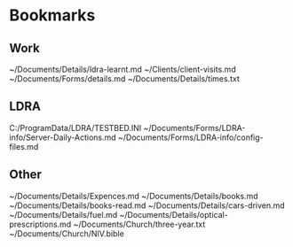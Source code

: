 Bookmarks
=========

Work
----
~/Documents/Details/ldra-learnt.md
~/Clients/client-visits.md
~/Documents/Forms/details.md
~/Documents/Details/times.txt

LDRA
----
C:/ProgramData/LDRA/TESTBED.INI
~/Documents/Forms/LDRA-info/Server-Daily-Actions.md
~/Documents/Forms/LDRA-info/config-files.md

Other
-----
~/Documents/Details/Expences.md
~/Documents/Details/books.md
~/Documents/Details/books-read.md
~/Documents/Details/cars-driven.md
~/Documents/Details/fuel.md
~/Documents/Details/optical-prescriptions.md
~/Documents/Church/three-year.txt
~/Documents/Church/NIV.bible

<!--
Created:  Thu 22 Jan 2015
Modified: Wed 08 Apr 2015
Author:   Josh Wainwright
Filename: bookmarks.md
-->
